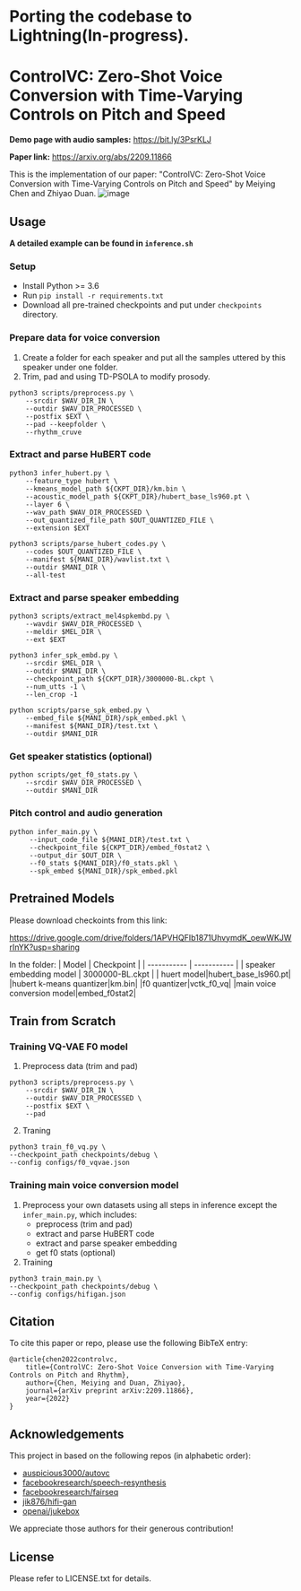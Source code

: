 # Porting the codebase to Lightning(In-progress).


# ControlVC: Zero-Shot Voice Conversion with Time-Varying Controls on Pitch and Speed

**Demo page with audio samples:** https://bit.ly/3PsrKLJ

**Paper link:** https://arxiv.org/abs/2209.11866

This is the implementation of our paper: "ControlVC: Zero-Shot Voice Conversion with Time-Varying Controls on Pitch and Speed" by Meiying Chen and Zhiyao Duan.
![image](system.jpg)


## Usage

**A detailed example can be found in `inference.sh`**

### Setup
- Install Python >= 3.6
- Run `pip install -r requirements.txt`
- Download all pre-trained checkpoints and put under `checkpoints` directory.

### Prepare data for voice conversion
1. Create a folder for each speaker and put all the samples uttered by this speaker under one folder.
2. Trim, pad and using TD-PSOLA to modify prosody. 
```
python3 scripts/preprocess.py \
    --srcdir $WAV_DIR_IN \
    --outdir $WAV_DIR_PROCESSED \
    --postfix $EXT \
    --pad --keepfolder \
    --rhythm_cruve
```


### Extract and parse HuBERT code
```
python3 infer_hubert.py \
    --feature_type hubert \
    --kmeans_model_path ${CKPT_DIR}/km.bin \
    --acoustic_model_path ${CKPT_DIR}/hubert_base_ls960.pt \
    --layer 6 \
    --wav_path $WAV_DIR_PROCESSED \
    --out_quantized_file_path $OUT_QUANTIZED_FILE \
    --extension $EXT

python3 scripts/parse_hubert_codes.py \
    --codes $OUT_QUANTIZED_FILE \
    --manifest ${MANI_DIR}/wavlist.txt \
    --outdir $MANI_DIR \
    --all-test
```
### Extract and parse speaker embedding
```
python3 scripts/extract_mel4spkembd.py \
    --wavdir $WAV_DIR_PROCESSED \
    --meldir $MEL_DIR \
    --ext $EXT

python3 infer_spk_embd.py \
    --srcdir $MEL_DIR \
    --outdir $MANI_DIR \
    --checkpoint_path ${CKPT_DIR}/3000000-BL.ckpt \
    --num_utts -1 \
    --len_crop -1

python scripts/parse_spk_embed.py \
    --embed_file ${MANI_DIR}/spk_embed.pkl \
    --manifest ${MANI_DIR}/test.txt \
    --outdir $MANI_DIR
```

### Get speaker statistics (optional)
```
python scripts/get_f0_stats.py \
    --srcdir $WAV_DIR_PROCESSED \
    --outdir $MANI_DIR
```

### Pitch control and audio generation
```
python infer_main.py \
     --input_code_file ${MANI_DIR}/test.txt \
     --checkpoint_file ${CKPT_DIR}/embed_f0stat2 \
     --output_dir $OUT_DIR \
     --f0_stats ${MANI_DIR}/f0_stats.pkl \
     --spk_embed ${MANI_DIR}/spk_embed.pkl 
```


## Pretrained Models
Please download checkoints from this link:

https://drive.google.com/drive/folders/1APVHQFIb1871UhvymdK_oewWKJWrInYK?usp=sharing

In the folder:
| Model | Checkpoint |
| ----------- | ----------- |
| speaker embedding model | 3000000-BL.ckpt |
| huert model|hubert_base_ls960.pt|
|hubert k-means quantizer|km.bin|
|f0 quantizer|vctk_f0_vq|
|main voice conversion model|embed_f0stat2|

## Train from Scratch
### Training VQ-VAE F0 model
1. Preprocess data (trim and pad)
```
python3 scripts/preprocess.py \
    --srcdir $WAV_DIR_IN \
    --outdir $WAV_DIR_PROCESSED \
    --postfix $EXT \
    --pad 
```
2. Traning
```
python3 train_f0_vq.py \
--checkpoint_path checkpoints/debug \
--config configs/f0_vqvae.json
```
### Training main voice conversion model
1. Preprocess your own datasets using all steps in inference except the `infer_main.py`, which includes:
    -  preprocess (trim and pad)
    -  extract and parse HuBERT code
    -  extract and parse speaker embedding
    -  get f0 stats (optional)
2. Training
```
python3 train_main.py \
--checkpoint_path checkpoints/debug \
--config configs/hifigan.json
```

## Citation
To cite this paper or repo, please use the following BibTeX entry:
```
@article{chen2022controlvc,
    title={ControlVC: Zero-Shot Voice Conversion with Time-Varying Controls on Pitch and Rhythm},
    author={Chen, Meiying and Duan, Zhiyao},
    journal={arXiv preprint arXiv:2209.11866},
    year={2022}
}
```

## Acknowledgements
This project in based on the following repos (in alphabetic order):
- [auspicious3000/autovc](https://github.com/auspicious3000/autovc)
- [facebookresearch/speech-resynthesis](https://github.com/facebookresearch/speech-resynthesis)
- [facebookresearch/fairseq](https://github.com/facebookresearch/fairseq)
- [jik876/hifi-gan](https://github.com/jik876/hifi-gan)
- [openai/jukebox](https://github.com/openai/jukebox)

We appreciate those authors for their generous contribution!

## License
Please refer to LICENSE.txt for details.
